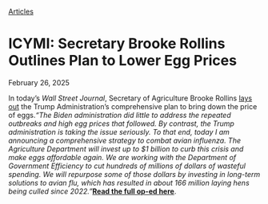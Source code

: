 [Articles](https://www.whitehouse.gov/articles/)

# 					ICYMI: Secretary Brooke Rollins Outlines Plan to Lower Egg Prices				

February 26, 2025

In today’s *Wall Street Journal*, Secretary of Agriculture Brooke Rollins [lays out](https://www.wsj.com/opinion/agriculture-secretary-brooke-rollins-my-plan-to-lower-egg-prices-6be0f881) the Trump Administration’s comprehensive plan to bring down the price of eggs.*“The Biden administration did little to address the repeated outbreaks and high egg prices that followed. By contrast, the Trump administration is taking the issue seriously. To that end, today I am announcing a comprehensive strategy to combat avian influenza. The Agriculture Department will invest up to $1 billion to curb this crisis and make eggs affordable again. We are working with the Department of Government Efficiency to cut hundreds of millions of dollars of wasteful spending. We will repurpose some of those dollars by investing in long-term solutions to avian flu, which has resulted in about 166 million laying hens being culled since 2022.”*[**Read the full op-ed here**](https://www.wsj.com/opinion/agriculture-secretary-brooke-rollins-my-plan-to-lower-egg-prices-6be0f881).
